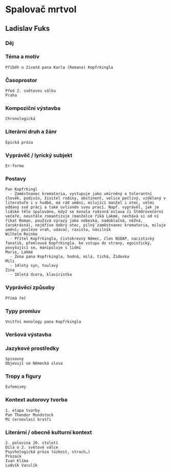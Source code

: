 # Spalovač mrtvol
## Ladislav Fuks
 ### Děj
    
### Téma a motiv
    Příběh o životě pana Karla (Romana) Kopfrkingla
### Časoprostor
    Před 2. světovou válku
    Praha
### Kompoziční výstavba
    Chronologická
### Literární druh a žánr
    Epická próza
### Vyprávěč / lyrický subjekt
    Er-forma
### Postavy
	Pan Kopfrkingl
	  - Zaměstnanec krematoria, vystupuje jako umírněný a tolerantní člověk, podivín, živitel rodiny, abstinent, velice pečlivý, vzdělaný v literatuře i v hudbě, má rád umění, milující manžel i otec, velmi oddaný své práci a také ovlivněn svou prací. Např. vyprávěl, jak je lidské tělo spalováno, když se konala rodinná́ oslava či Štědrovečerní večeře, neustále romantizuje (manželce říká Lakmé, nechává si od ní říkat Roman, používá výrazy jako nebeská, nadoblačná, něžná, čarokrásná), nejdříve dobrý otec, pilný́ zaměstnanec krematoria, miluje umění; posléze vrah, udavač, rasista, násilník
	Wilhelm Reinke
	  - Přítel Kopfrkingla, čistokrevný Němec, člen NSDAP, nacistický fanatik, přemlouvá Kopfrkingla. ke vstupu do strany, egoistický, povyšující se, manipuluje s lidmi
	Marie, Lakmé
	  - Žena pana Kopfrkingla, hodná, milá, tichá, Židovka
	Mili
	  - 14letý syn, toulavý
	Zina
	  - 16letá dcera, klavíristka

### Vyprávěcí způsoby
    Přímá řeč
### Typy promluv
    Vnitřní monology pana Kopfrkingla
### Veršová výstavba
### Jazykové prostředky
    Spisovný
    Objevují se Německá slova
### Tropy a figury
    Eufemismy
### Kontext autorovy tvorba
    1. etapa tvorby
    Pan Theodor Mundstock
    Mí černovlasí bratři

### Literární / obecně kulturní kontext
    2. polovina 20. století
    Díla o 2. světové válce
    Psychologická próza (úzkost, strach…)
    Prozaik
    Ivan Klíma
    Ludvík Vaculík

  



